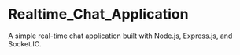 # Realtime_Chat_Application

A simple real-time chat application built with Node.js, Express.js, and Socket.IO.
